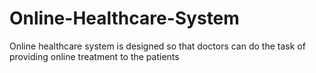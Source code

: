 # Online-Healthcare-System
Online healthcare system is designed so that doctors can do the task of providing online treatment to the patients
